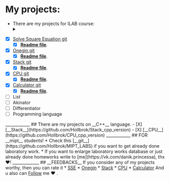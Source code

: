 # My projects:
* There are my projects for ILAB course:<details><summary></summary>
- [X] [Solve Square Equation git](https://github.com/Hollbrok/SolveSquare)
    - [X] [__Readme file__](https://github.com/Hollbrok/SolveSquare).
- [X] [Onegin git](https://github.com/Hollbrok/Onegin)
    - [X] [__Readme file__](https://github.com/Hollbrok/Onegin). 
- [X] [Stack git](https://github.com/Hollbrok/STACK)
    - [X] [__Readme file__](https://github.com/Hollbrok/STACK).
- [X] [CPU git](https://github.com/Hollbrok/CPU_C_VERSION)
    - [X] [__Readme file__](https://github.com/Hollbrok/CPU_C_VERSION).
- [X] [Calculator git](https://github.com/Hollbrok/v.2-of-calculator)
    - [X] [__Readme file__](https://github.com/Hollbrok/v.2-of-calculator).
- [ ] List
- [ ] Akinator
- [ ] Differentiator
- [ ] Programming language
</details>
____________
## There are my projects on __C++__ language.
- [X] [__Stack__](https://github.com/Hollbrok/Stack_cpp_version)
- [X] [__CPU__](https://github.com/Hollbrok/CPU_cpp_version)
____________
## FOR __mipt__ students!
* Check this [__git__](https://github.com/Hollbrok/MIPT_LABS) if you want to get already done laboratory work.
* If you want to enlarge laboratory works database or just already done homeworks write to [me](https://vk.com/danik.princessa), thx ❤️!
_____________
## __FEEDBACKS__
If you consider any of my projects worthy, then you can rate it
* <a class="github-button" href="https://github.com/Hollbrok/SolveSquare" data-show-count="true" aria-label="Star Hollbrok/SolveSquare on GitHub">SSE</a>
* <a class="github-button" href="https://github.com/Hollbrok/Onegin" data-show-count="true" aria-label="Star Hollbrok/Onegin on GitHub">Onegin</a>
* <a class="github-button" href="https://github.com/Hollbrok/Stack" data-show-count="true" aria-label="Star Hollbrok/Stack on GitHub">Stack</a>
* <a class="github-button" href="https://github.com/Hollbrok/CPU_C_VERSION" data-show-count="true" aria-label="Star Hollbrok/CPU_C_VERSION on GitHub">CPU</a>
* <a class="github-button" href="https://github.com/Hollbrok/v.2-of-calculator" data-show-count="true" aria-label="Star Hollbrok/v.2-of-calculator on GitHub">Calculator</a>  
And u also can <a class="github-button" href="https://github.com/Hollbrok" data-show-count="true" aria-label="Follow @Hollbrok on GitHub">Follow</a> me ❤️ .

